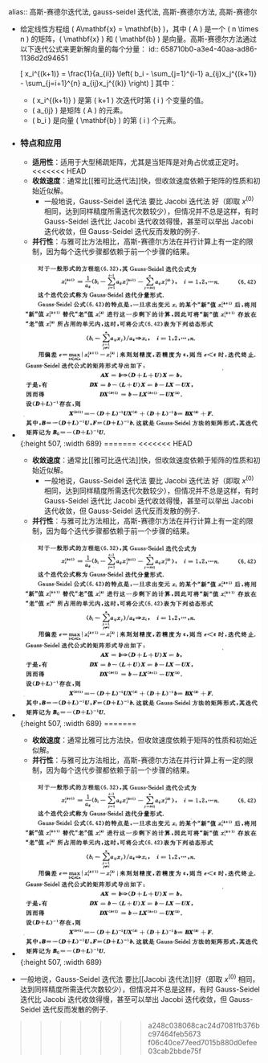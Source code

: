 alias:: 高斯-赛德尔迭代法, gauss-seidel 迭代法, 高斯-赛德尔方法,  高斯-赛德尔

- 给定线性方程组 \( A\mathbf{x} = \mathbf{b} \)，其中 \( A \) 是一个 \( n \times n \) 的矩阵，\( \mathbf{x} \) 和 \( \mathbf{b} \) 是向量。高斯-赛德尔方法通过以下迭代公式来更新解向量的每个分量：
  id:: 658710b0-a3e4-40aa-ad86-1136d2d94651
  
  \[ x_i^{(k+1)} = \frac{1}{a_{ii}} \left( b_i - \sum_{j=1}^{i-1} a_{ij}x_j^{(k+1)} - \sum_{j=i+1}^{n} a_{ij}x_j^{(k)} \right) \]
  其中：
	- \( x_i^{(k+1)} \) 是第 \( k+1 \) 次迭代时第 \( i \) 个变量的值。
	- \( a_{ij} \) 是矩阵 \( A \) 的元素。
	- \( b_i \) 是向量 \( \mathbf{b} \) 的第 \( i \) 个元素。
- ### 特点和应用
	- **适用性**：适用于大型稀疏矩阵，尤其是当矩阵是对角占优或正定时。
<<<<<<< HEAD
	- **收敛速度**：通常比[[雅可比迭代法]]快，但收敛速度依赖于矩阵的性质和初始近似解。
		- 一般地说，Gauss-Seidel 迭代法 要比 Jacobi 迭代法 好（即取 $x^{(0)}$ 相同，达到同样精度所需迭代次数较少），但情况并不总是这样，有时 Gauss-Seidel 迭代比 Jacobi 迭代收敛得慢，甚至可以举出 Jacobi 迭代收敛，但 Gauss-Seidel 迭代反而发散的例子.
	- **并行性**：与雅可比方法相比，高斯-赛德尔方法在并行计算上有一定的限制，因为每个迭代步骤都依赖于前一个步骤的结果。
- ![image.png](../assets/image_1703252564172_0.png){:height 507, :width 689}
=======
<<<<<<< HEAD
	- **收敛速度**：通常比[[雅可比迭代法]]快，但收敛速度依赖于矩阵的性质和初始近似解。
		- 一般地说，Gauss-Seidel 迭代法 要比 Jacobi 迭代法 好（即取 $x^{(0)}$ 相同，达到同样精度所需迭代次数较少），但情况并不总是这样，有时 Gauss-Seidel 迭代比 Jacobi 迭代收敛得慢，甚至可以举出 Jacobi 迭代收敛，但 Gauss-Seidel 迭代反而发散的例子.
	- **并行性**：与雅可比方法相比，高斯-赛德尔方法在并行计算上有一定的限制，因为每个迭代步骤都依赖于前一个步骤的结果。
- ![image.png](../assets/image_1703252564172_0.png){:height 507, :width 689}
=======
	- **收敛速度**：通常比雅可比方法快，但收敛速度依赖于矩阵的性质和初始近似解。
	- **并行性**：与雅可比方法相比，高斯-赛德尔方法在并行计算上有一定的限制，因为每个迭代步骤都依赖于前一个步骤的结果。
- ![image.png](../assets/image_1703252564172_0.png){:height 507, :width 689}
- 一般地说，Gauss-Seidel 迭代法 要比[[Jacobi 迭代法]]好（即取 $x^{(0)}$ 相同，达到同样精度所需迭代次数较少），但情况并不总是这样，有时 Gauss-Seidel 迭代比 Jacobi 迭代收敛得慢，甚至可以举出 Jacobi 迭代收敛，但 Gauss-Seidel 迭代反而发散的例子.
>>>>>>> a248c038068cac24d7081fb376bc97464feb5673
>>>>>>> f06c40ce77eed7015b880d0efee03cab2bbde75f
